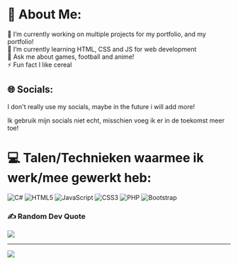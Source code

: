 # 💫 About Me:
🔭 I’m currently working on multiple projects for my portfolio, and my portfolio!<br>🌱 I’m currently learning HTML, CSS and JS for web development<br>💬 Ask me about games, football and anime!<br>⚡ Fun fact I like cereal


## 🌐 Socials:
I don't really use my socials, maybe in the future i will add more!

Ik gebruik mijn socials niet echt, misschien voeg ik er in de toekomst meer toe!
# 💻 Talen/Technieken waarmee ik werk/mee gewerkt heb:
![C#](https://img.shields.io/badge/c%23-%23239120.svg?style=flat&logo=c-sharp&logoColor=white) ![HTML5](https://img.shields.io/badge/html5-%23E34F26.svg?style=flat&logo=html5&logoColor=white) ![JavaScript](https://img.shields.io/badge/javascript-%23323330.svg?style=flat&logo=javascript&logoColor=%23F7DF1E) ![CSS3](https://img.shields.io/badge/css3-%231572B6.svg?style=flat&logo=css3&logoColor=white) ![PHP](https://img.shields.io/badge/php-%23777BB4.svg?style=flat&logo=php&logoColor=white) ![Bootstrap](https://img.shields.io/badge/bootstrap-%23563D7C.svg?style=flat&logo=bootstrap&logoColor=white)

### ✍️ Random Dev Quote
![](https://quotes-github-readme.vercel.app/api?type=vetical&theme=dark)


---
[![](https://visitcount.itsvg.in/api?id=BeKoTheDev&icon=0&color=5)](https://visitcount.itsvg.in)
